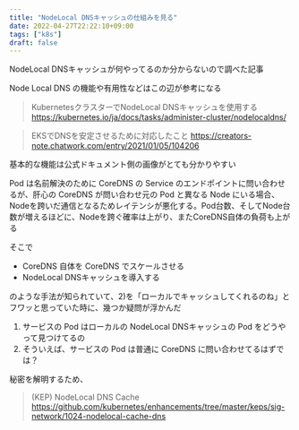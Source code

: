 ```yaml
---
title: "NodeLocal DNSキャッシュの仕組みを見る"
date: 2022-04-27T22:22:10+09:00
tags: ["k8s"]
draft: false
---
```


NodeLocal DNSキャッシュが何やってるのか分からないので調べた記事

Node Local DNS の機能や有用性などはこの辺が参考になる
> KubernetesクラスターでNodeLocal DNSキャッシュを使用する
> https://kubernetes.io/ja/docs/tasks/administer-cluster/nodelocaldns/

> EKSでDNSを安定させるために対応したこと
> https://creators-note.chatwork.com/entry/2021/01/05/104206

基本的な機能は公式ドキュメント側の画像がとても分かりやすい

Pod は名前解決のために CoreDNS の Service のエンドポイントに問い合わせるが、肝心の CoreDNS が問い合わせ元の Pod と異なる Node にいる場合、Nodeを跨いだ通信となるためレイテンシが悪化する。Pod台数、そしてNode台数が増えるほどに、Nodeを跨ぐ確率は上がり、またCoreDNS自体の負荷も上がる

そこで
- CoreDNS 自体を CoreDNS でスケールさせる
- NodeLocal DNSキャッシュを導入する

のような手法が知られていて、2)を「ローカルでキャッシュしてくれるのね」とフワッと思っていた時に、幾つか疑問が浮かんだ

1) サービスの Pod はローカルの NodeLocal DNSキャッシュの Pod をどうやって見つけてるの
2) そういえば、サービスの Pod は普通に CoreDNS に問い合わせてるはずでは？


秘密を解明するため、
> (KEP) NodeLocal DNS Cache
> https://github.com/kubernetes/enhancements/tree/master/keps/sig-network/1024-nodelocal-cache-dns